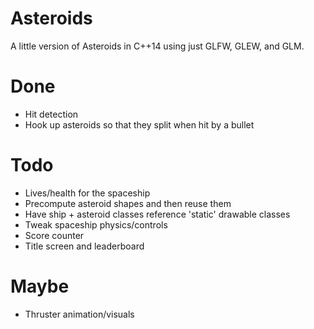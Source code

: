 Asteroids
=========

A little version of Asteroids in C++14 using just GLFW, GLEW, and GLM.

Done
====

* Hit detection
* Hook up asteroids so that they split when hit by a bullet

Todo
====

* Lives/health for the spaceship
* Precompute asteroid shapes and then reuse them
* Have ship + asteroid classes reference 'static' drawable classes
* Tweak spaceship physics/controls
* Score counter
* Title screen and leaderboard

Maybe
=====

* Thruster animation/visuals
